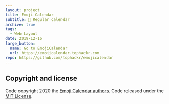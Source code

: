 ```yaml
---
layout: project
title: Emoji Calendar
subtitle: 📅 Regular calendar
archive: true
tags:
  - Web Layout
date: 2019-12-16
large_button:
  name: Go to EmojiCalendar
  url: https://emojicalendar.tophackr.com
repo: https://github.com/tophackr/emojicalendar
---
```


## Copyright and license

Code copyright 2020 the [Emoji Calendar authors][authors]. Code released under the [MIT License][license].

[authors]: https://github.com/tophackr/emojicalendar/graphs/contributors
[license]: https://github.com/tophackr/emojicalendar/blob/master/LICENSE